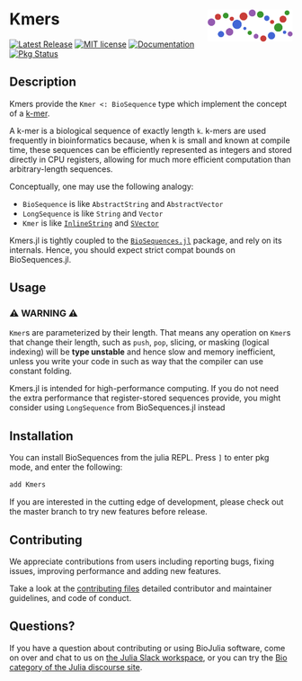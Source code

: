 # <img src="./sticker.svg" width="30%" align="right" /> Kmers

[![Latest Release](https://img.shields.io/github/release/BioJulia/Kmers.jl.svg)](https://github.com/BioJulia/Kmers.jl/releases/latest)
[![MIT license](https://img.shields.io/badge/license-MIT-green.svg)](https://github.com/BioJulia/Kmers.jl/blob/master/LICENSE)
[![Documentation](https://img.shields.io/badge/docs-stable-blue.svg)](https://biojulia.github.io/Kmers.jl/stable)
[![Pkg Status](http://www.repostatus.org/badges/latest/active.svg)](http://www.repostatus.org/#active)

## Description
Kmers provide the `Kmer <: BioSequence` type which implement the concept of a
[k-mer](https://en.wikipedia.org/wiki/K-mer).

A k-mer is a biological sequence of exactly length `k`. k-mers are used frequently
in bioinformatics because, when k is small and known at compile time, these
sequences can be efficiently represented as integers and stored directly in
CPU registers, allowing for much more efficient computation than arbitrary-length
sequences.

Conceptually, one may use the following analogy:
* `BioSequence` is like `AbstractString` and `AbstractVector`
* `LongSequence` is like `String` and `Vector`
* `Kmer` is like [`InlineString`](https://github.com/JuliaStrings/InlineStrings.jl)
  and [`SVector`](https://github.com/JuliaArrays/StaticArrays.jl)

Kmers.jl is tightly coupled to the
[`BioSequences.jl`](https://github.com/BioJulia/BioSequences.jl) package,
and rely on its internals.
Hence, you should expect strict compat bounds on BioSequences.jl.

## Usage

### ⚠️ WARNING ⚠️
`Kmer`s are parameterized by their length. That means any operation on `Kmer`s that change their length, such as `push`, `pop`, slicing, or masking (logical indexing) will be **type unstable** and hence slow and memory inefficient, unless you write your code in such as way that the compiler can use constant folding.

Kmers.jl is intended for high-performance computing. If you do not need the extra performance that register-stored sequences provide, you might consider using `LongSequence` from BioSequences.jl instead

## Installation
You can install BioSequences from the julia
REPL. Press `]` to enter pkg mode, and enter the following:

```julia
add Kmers
```

If you are interested in the cutting edge of development, please check out
the master branch to try new features before release.

## Contributing
We appreciate contributions from users including reporting bugs, fixing
issues, improving performance and adding new features.

Take a look at the [contributing files](https://github.com/BioJulia/Contributing)
detailed contributor and maintainer guidelines, and code of conduct.

## Questions?
If you have a question about contributing or using BioJulia software, come
on over and chat to us on [the Julia Slack workspace](https://julialang.org/slack/), or you can try the
[Bio category of the Julia discourse site](https://discourse.julialang.org/c/domain/bio).
